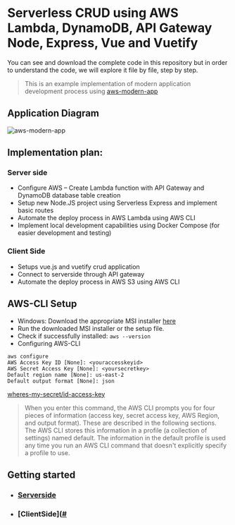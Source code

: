 # Serverless CRUD using AWS Lambda, DynamoDB, API Gateway Node, Express, Vue and Vuetify

You can see and download the complete code in this repository but in order to understand the code, we will explore it file by file, step by step.

> This is an example implementation of modern application development process using [aws-modern-app](https://aws.amazon.com/modern-apps/)

## Application Diagram

![aws-modern-app](https://lh3.googleusercontent.com/BpxrjI12boOTNrZExxnMCDhQIp1R5amSZPSzyowfFK3RC4o-NJCstBljgcNjZrXxx_xL-hc0ldhVYISvLZLnJrNuhS42p9GfeUyYhYtYXR1Q0z7iKSk3QLV7QJv5dWhKPn89-mXnIA)

## Implementation plan:

### Server side

- Configure AWS – Create Lambda function with API Gateway and DynamoDB database table creation
- Setup new Node.JS project using Serverless Express and implement basic routes
- Automate the deploy process in AWS Lambda using AWS CLI
- Implement local development capabilities using Docker Compose (for easier development and testing)

### Client Side

- Setups vue.js and vuetify crud application
- Connect to serverside through API gateway
- Automate the deploy process in AWS S3 using AWS CLI

## AWS-CLI Setup

- Windows: Download the appropriate MSI installer [here](https://docs.aws.amazon.com/cli/latest/userguide/install-windows.html)
- Run the downloaded MSI installer or the setup file.
- Check if successfully installed: `aws --version`
- Configuring AWS-CLI

```
aws configure
AWS Access Key ID [None]: <youraccesskeyid>
AWS Secret Access Key [None]: <yoursecretkey>
Default region name [None]: us-east-2
Default output format [None]: json
```

[wheres-my-secret/id-access-key](https://aws.amazon.com/blogs/security/wheres-my-secret-access-key/)

> When you enter this command, the AWS CLI prompts you for four pieces of information (access key, secret access key, AWS Region, and output format). These are described in the following sections. The AWS CLI stores this information in a profile (a collection of settings) named default. The information in the default profile is used any time you run an AWS CLI command that doesn't explicitly specify a profile to use.

## Getting started

- ### [Serverside](https://github.com/rodeloescueta/aws-serverless-crud/tree/master/server)
- ### [ClientSide]([#](https://github.com/rodeloescueta/aws-serverless-crud/tree/master/server)
